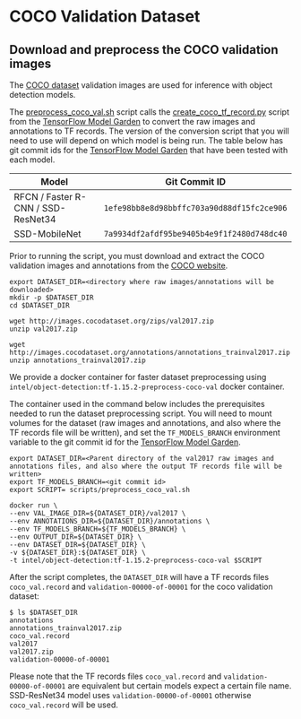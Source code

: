 # COCO Validation Dataset

## Download and preprocess the COCO validation images

The [COCO dataset](http://cocodataset.org/#home) validation images are used
for inference with object detection models.

The [preprocess_coco_val.sh](preprocess_coco_val.sh) script calls the
[create_coco_tf_record.py](https://github.com/tensorflow/models/blob/1efe98bb8e8d98bbffc703a90d88df15fc2ce906/research/object_detection/dataset_tools/create_coco_tf_record.py)
script from the [TensorFlow Model Garden](https://github.com/tensorflow/models)
to convert the raw images and annotations to TF records. The version of
the conversion script that you will need to use will depend on which
model is being run. The table below has git commit ids for the
[TensorFlow Model Garden](https://github.com/tensorflow/models) that have
been tested with each model.

| Model | Git Commit ID |
|-------|---------|
| RFCN / Faster R-CNN / SSD-ResNet34 | `1efe98bb8e8d98bbffc703a90d88df15fc2ce906` |
| SSD-MobileNet | `7a9934df2afdf95be9405b4e9f1f2480d748dc40` |

Prior to running the script, you must download and extract the COCO
validation images and annotations from the
[COCO website](https://cocodataset.org/#download).
```
export DATASET_DIR=<directory where raw images/annotations will be downloaded>
mkdir -p $DATASET_DIR
cd $DATASET_DIR

wget http://images.cocodataset.org/zips/val2017.zip
unzip val2017.zip

wget http://images.cocodataset.org/annotations/annotations_trainval2017.zip
unzip annotations_trainval2017.zip
```

We provide a docker container for faster dataset preprocessing using `intel/object-detection:tf-1.15.2-preprocess-coco-val` docker container.

The container used in the command below includes the prerequisites needed to run the dataset preprocessing script. You will need to mount volumes for the dataset (raw images and annotations, and also where the TF records file will be written), and set the `TF_MODELS_BRANCH` environment variable to the git commit id for the [TensorFlow Model Garden](https://github.com/tensorflow/models).

   ```
   export DATASET_DIR=<Parent directory of the val2017 raw images and annotations files, and also where the output TF records file will be written>
   export TF_MODELS_BRANCH=<git commit id>
   export SCRIPT= scripts/preprocess_coco_val.sh

   docker run \
   --env VAL_IMAGE_DIR=${DATASET_DIR}/val2017 \
   --env ANNOTATIONS_DIR=${DATASET_DIR}/annotations \
   --env TF_MODELS_BRANCH=${TF_MODELS_BRANCH} \
   --env OUTPUT_DIR=${DATASET_DIR} \
   --env DATASET_DIR=${DATASET_DIR} \
   -v ${DATASET_DIR}:${DATASET_DIR} \
   -t intel/object-detection:tf-1.15.2-preprocess-coco-val $SCRIPT
   ```

After the script completes, the `DATASET_DIR` will have a TF records files `coco_val.record` and `validation-00000-of-00001` for the coco validation dataset:
   ```
   $ ls $DATASET_DIR
   annotations
   annotations_trainval2017.zip
   coco_val.record
   val2017
   val2017.zip
   validation-00000-of-00001
   ```
   Please note that the TF records files `coco_val.record` and `validation-00000-of-00001` are equivalent but certain models expect a certain file name.
   SSD-ResNet34 model uses `validation-00000-of-00001` otherwise `coco_val.record` will be used.

